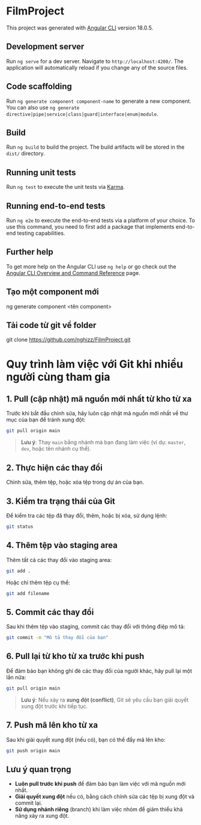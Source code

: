 # FilmProject

This project was generated with [Angular CLI](https://github.com/angular/angular-cli) version 18.0.5.

## Development server

Run `ng serve` for a dev server. Navigate to `http://localhost:4200/`. The application will automatically reload if you change any of the source files.

## Code scaffolding

Run `ng generate component component-name` to generate a new component. You can also use `ng generate directive|pipe|service|class|guard|interface|enum|module`.

## Build

Run `ng build` to build the project. The build artifacts will be stored in the `dist/` directory.

## Running unit tests

Run `ng test` to execute the unit tests via [Karma](https://karma-runner.github.io).

## Running end-to-end tests

Run `ng e2e` to execute the end-to-end tests via a platform of your choice. To use this command, you need to first add a package that implements end-to-end testing capabilities.

## Further help

To get more help on the Angular CLI use `ng help` or go check out the [Angular CLI Overview and Command Reference](https://angular.dev/tools/cli) page.

## Tạo một component mới

ng generate component <tên component>

## Tải code từ git về folder
git clone https://github.com/nghizz/FilmProject.git


# Quy trình làm việc với Git khi nhiều người cùng tham gia

## 1. Pull (cập nhật) mã nguồn mới nhất từ kho từ xa
Trước khi bắt đầu chỉnh sửa, hãy luôn cập nhật mã nguồn mới nhất về thư mục của bạn để tránh xung đột:

```bash
git pull origin main
```

> **Lưu ý**: Thay `main` bằng nhánh mà bạn đang làm việc (ví dụ: `master`, `dev`, hoặc tên nhánh cụ thể).

## 2. Thực hiện các thay đổi
Chỉnh sửa, thêm tệp, hoặc xóa tệp trong dự án của bạn.

## 3. Kiểm tra trạng thái của Git
Để kiểm tra các tệp đã thay đổi, thêm, hoặc bị xóa, sử dụng lệnh:

```bash
git status
```

## 4. Thêm tệp vào staging area
Thêm tất cả các thay đổi vào staging area:

```bash
git add .
```

Hoặc chỉ thêm tệp cụ thể:

```bash
git add filename
```

## 5. Commit các thay đổi
Sau khi thêm tệp vào staging, commit các thay đổi với thông điệp mô tả:

```bash
git commit -m "Mô tả thay đổi của bạn"
```

## 6. Pull lại từ kho từ xa trước khi push
Để đảm bảo bạn không ghi đè các thay đổi của người khác, hãy pull lại một lần nữa:

```bash
git pull origin main
```

> **Lưu ý**: Nếu xảy ra **xung đột (conflict)**, Git sẽ yêu cầu bạn giải quyết xung đột trước khi tiếp tục.

## 7. Push mã lên kho từ xa
Sau khi giải quyết xung đột (nếu có), bạn có thể đẩy mã lên kho:

```bash
git push origin main
```

## Lưu ý quan trọng
- **Luôn pull trước khi push** để đảm bảo bạn làm việc với mã nguồn mới nhất.
- **Giải quyết xung đột** nếu có, bằng cách chỉnh sửa các tệp bị xung đột và commit lại.
- **Sử dụng nhánh riêng** (branch) khi làm việc nhóm để giảm thiểu khả năng xảy ra xung đột.

